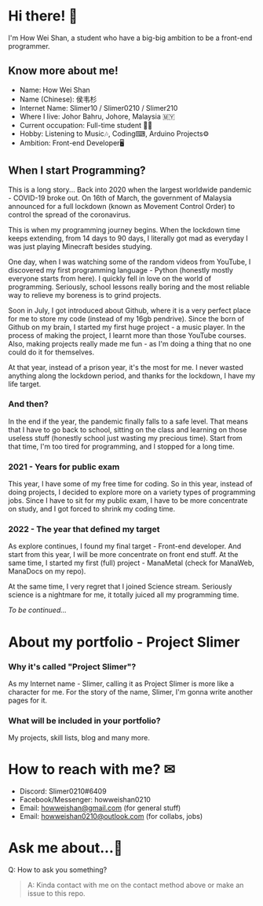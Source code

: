 # Hi there! 👋

I'm How Wei Shan, a student who have a big-big ambition to be a front-end programmer.

## Know more about me!

- Name: How Wei Shan
- Name (Chinese): 侯韦杉
- Internet Name: Slimer10 / Slimer0210 / Slimer210
- Where I live: Johor Bahru, Johore, Malaysia 🇲🇾
- Current occupation: Full-time student 👨‍🎓
- Hobby: Listening to Music🎶, Coding⌨, Arduino Projects⚙
- Ambition: Front-end Developer🖥

## When I start Programming?

This is a long story... Back into 2020 when the largest worldwide pandemic - COVID-19 broke out. On 16th of March, the government of Malaysia announced for a full lockdown (known as Movement Control Order) to control the spread of the coronavirus.

This is when my programming journey begins. When the lockdown time keeps extending, from 14 days to 90 days, I literally got mad as everyday I was just playing Minecraft besides studying.

One day, when I was watching some of the random videos from YouTube, I discovered my first programming language - Python (honestly mostly everyone starts from here). I quickly fell in love on the world of programming. Seriously, school lessons really boring and the most reliable way to relieve my boreness is to grind projects.

Soon in July, I got introduced about Github, where it is a very perfect place for me to store my code (instead of my 16gb pendrive). Since the born of Github on my brain, I started my first huge project - a music player. In the process of making the project, I learnt more than those YouTube courses. Also, making projects really made me fun - as I'm doing a thing that no one could do it for themselves.

At that year, instead of a prison year, it's the most for me. I never wasted anything along the lockdown period, and thanks for the lockdown, I have my life target.

### And then?

In the end if the year, the pandemic finally falls to a safe level. That means that I have to go back to school, sitting on the class and learning on those useless stuff (honestly school just wasting my precious time). Start from that time, I'm too tired for programming, and I stopped for a long time.

### 2021 - Years for public exam

This year, I have some of my free time for coding. So in this year, instead of doing projects, I decided to explore more on a variety types of programming jobs. Since I have to sit for my public exam, I have to be more concentrate on study, and I got forced to shrink my coding time.

### 2022 - The year that defined my target

As explore continues, I found my final target - Front-end developer. And start from this year, I will be more concentrate on front end stuff. At the same time, I started my first (full) project - ManaMetal (check for ManaWeb, ManaDocs on my repo). 

At the same time, I very regret that I joined Science stream. Seriously science is a nightmare for me, it totally juiced all my programming time.

*To be continued...*

# About my portfolio - Project Slimer

### Why it's called "Project Slimer"?

As my Internet name - Slimer, calling it as Project Slimer is more like a character for me. For the story of the name, Slimer, I'm gonna write another pages for it.

### What will be included in your portfolio?

My projects, skill lists, blog and many more.

# How to reach with me? ✉

- Discord: Slimer0210#6409
- Facebook/Messenger: howweishan0210
- Email: howweishan@gmail.com (for general stuff)
- Email: howweishan0210@outlook.com (for collabs, jobs)

# Ask me about...💬

Q: How to ask you something?
> A: Kinda contact with me on the contact method above or make an issue to this repo.

